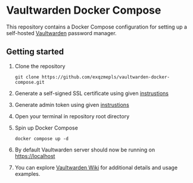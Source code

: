 # Vaultwarden Docker Compose

This repository contains a Docker Compose configuration for setting up a self-hosted [Vaultwarden](https://github.com/dani-garcia/vaultwarden) password manager.

## Getting started

1. Clone the repository

    ```shell
    git clone https://github.com/exqzmepls/vaultwarden-docker-compose.git
    ```

2. Generate a self-signed SSL certificate using given [instrustions](ssl\readme.md)

3. Generate admin token using given [instrustions](admin-page\readme.md)

4. Open your terminal in repository root directory

5. Spin up Docker Compose

    ```shell
    docker compose up -d
    ```

6. By default Vaultwarden server should now be running on [https://localhost](https://localhost)

7. You can explore [Vaultwarden Wiki](https://github.com/dani-garcia/vaultwarden/wiki) for additional details and usage examples.
